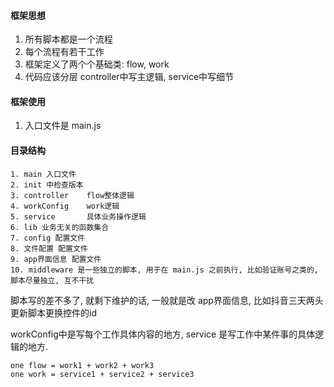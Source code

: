 #### 框架思想

1. 所有脚本都是一个流程
2. 每个流程有若干工作
3. 框架定义了两个个基础类: flow, work
4. 代码应该分层 controller中写主逻辑, service中写细节

#### 框架使用

1. 入口文件是 main.js

#### 目录结构

```
1. main 入口文件
2. init 中检查版本
3. controller    flow整体逻辑
4. workConfig    work逻辑
5. service       具体业务操作逻辑
6. lib 业务无关的函数集合
7. config 配置文件
8. 文件配置 配置文件
9. app界面信息 配置文件
10. middleware 是一些独立的脚本, 用于在 main.js 之前执行, 比如验证账号之类的, 脚本尽量独立, 互不干扰
```
脚本写的差不多了, 就剩下维护的话,
一般就是改 app界面信息, 比如抖音三天两头更新脚本更换控件的id


workConfig中是写每个工作具体内容的地方,
service 是写工作中某件事的具体逻辑的地方.
``` 
one flow = work1 + work2 + work3
one work = service1 + service2 + service3
```
